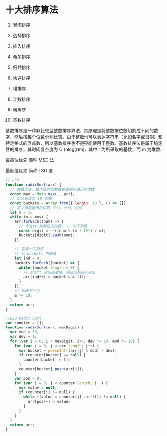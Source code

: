 <!--
 * @Author: your name
 * @Date: 2020-11-26 10:43:00
 * @LastEditTime: 2020-11-26 16:51:05
 * @LastEditors: Please set LastEditors
 * @Description: In User Settings Edit
 * @FilePath: \0dailyUpdateNotes\Notes\LeetCode\排序算法.md
-->

# 十大排序算法

1. 冒泡排序
2. 选择排序
3. 插入排序
4. 希尔排序
5. 归并排序
6. 快速排序
7. 堆排序
8. 计数排序
9. 桶排序

10. 基数排序

基数排序是一种非比较型整数排序算法，其原理是将整数按位数切割成不同的数字，然后按每个位数分别比较。由于整数也可以表达字符串（比如名字或日期）和特定格式的浮点数，所以基数排序也不是只能使用于整数。基数排序法是属于稳定性的排序，其时间复杂度为 O (nlog(r)m)，其中 r 为所采取的基数，而 m 为堆数.

最高位优先 简称 MSD 法

最低位优先 简称 LSD 法

```js
// LSD
function radixSort(arr) {
  // 取最大值，最大值的位数就是要循环遍历的次数
  const max = Math.max(...arr);
  // 定义长度为 10 的桶
  const buckets = Array.from({ length: 10 }, () => []);
  // 定义当前遍历的位数 个位、十位、百位....
  let m = 1;
  while (m < max) {
    arr.forEach((num) => {
      // digit 为某位上的值  ~~ 向下取整
      const digit = ~~((num % (m * 10)) / m);
      buckets[digit].push(num);
    });

    // 完成一次排序
    // 从 buckets 中取值
    let ind = 0;
    buckets.forEach((bucket) => {
      while (bucket.length > 0) {
        // shift 从头部取值，保证队列先入先出
        arr[ind++] = bucket.shift();
      }
    });
    // 判断下一位
    m *= 10;
  }
  return arr;
}
```

```js
//LSD Radix Sort
var counter = [];
function radixSort(arr, maxDigit) {
  var mod = 10;
  var dev = 1;
  for (var i = 0; i < maxDigit; i++, dev *= 10, mod *= 10) {
    for (var j = 0; j < arr.length; j++) {
      var bucket = parseInt((arr[j] % mod) / dev);
      if (counter[bucket] == null) {
        counter[bucket] = [];
      }
      counter[bucket].push(arr[j]);
    }
    var pos = 0;
    for (var j = 0; j < counter.length; j++) {
      var value = null;
      if (counter[j] != null) {
        while ((value = counter[j].shift()) != null) {
          arr[pos++] = value;
        }
      }
    }
  }
  return arr;
}
```
